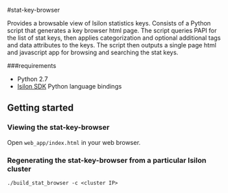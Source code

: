 #stat-key-browser

Provides a browsable view of Isilon statistics keys. Consists of a Python script that generates a key browser html page. The script queries PAPI for the list of stat keys, then applies categorization and optional additional tags and data attributes to the keys. The script then outputs a single page html and javascript app for browsing and searching the stat keys. 

###requirements

* Python 2.7
* [Isilon SDK](https://github.com/isilon) Python language bindings

## Getting started
### Viewing the stat-key-browser
Open `web_app/index.html` in your web browser.

### Regenerating the stat-key-browser from a particular Isilon cluster
`./build_stat_browser -c <cluster IP>`
